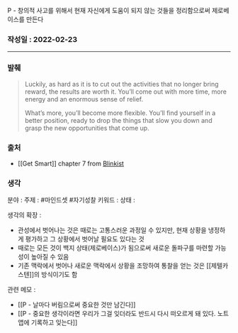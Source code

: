 P - 창의적 사고를 위해서 현재 자신에게 도움이 되지 않는 것들을 정리함으로써 제로베이스를 만든다

### 작성일 : 2022-02-23 
----
### 발췌
>Luckily, as hard as it is to cut out the activities that no longer bring reward, the results are worth it. You’ll come out with more time, more energy and an enormous sense of relief. 
>
>What’s more, you’ll become more flexible. You’ll find yourself in a better position, ready to drop the things that slow you down and grasp the new opportunities that come up.

### 출처
- [[Get Smart]] chapter 7 from [Blinkist](https://www.blinkist.com/)
### 생각

분야 : 
주제 : #마인드셋 #자기성찰
키워드 : 
상태 : 

생각의 확장 :
- 관성에서 벗어나는 것은 때로는 고통스러운 과정일 수 있지만, 현재 상황을 냉정하게 평가하고 그 상황에서 벗어날 필요도 있다는 것
- 때로는 모든 것이 백지 상태(제로베이스)가 됨으로써 새로운 돌파구를 마련할 가능성이 높아질 수 있음
- 기존 맥락에서 벗어나 새로운 맥락에서 상황을 조망하여 통찰을 얻는 것은 [[제텔카스텐]]의 방식이기도 함  

관련 메모 : 
- [[P - 날마다 버림으로써 중요한 것만 남긴다]]
- [[P - 중요한 생각이라면 우리가 그걸 잊더라도 반드시 다시 떠오르게 돼 있다. 노트앱에 기록하고 잊는다]]
